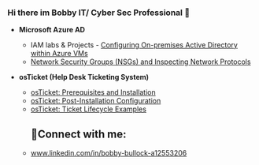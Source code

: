 ### Hi there im Bobby IT/ Cyber Sec Professional 👋

- <b>Microsoft Azure AD</b>
  - IAM labs & Projects [
](https://github.com/bobbyb320/IAM-labs1/blob/main/README.md)  - [Configuring On-premises Active Directory within Azure VMs](https://github.com//configure-ad)
  - [Network Security Groups (NSGs) and Inspecting Network Protocols](https://github.com//azure-network-protocols)

- <b>osTicket (Help Desk Ticketing System)</b>
  - [osTicket: Prerequisites and Installation](https://github.com//osticket-prereqs)
  - [osTicket: Post-Installation Configuration](https://github.com//post-install-config)
  - [osTicket: Ticket Lifecycle Examples](https://github.com//ticket-lifecycle)<h2>🤳Connect with me:</h2>
  - www.linkedin.com/in/bobby-bullock-a12553206
